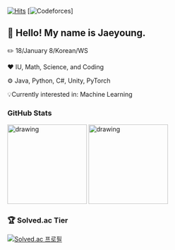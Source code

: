 [![Hits](https://hits.seeyoufarm.com/api/count/incr/badge.svg?url=https%3A%2F%2Fgithub.com%2FLimePencil&count_bg=%23ED7C76&title_bg=%23252333&icon=github.svg&icon_color=%23E7E7E7&title=Visitors&edge_flat=false)](https://hits.seeyoufarm.com)
[![Codeforces](https://crackersamdjam.ca/badges/Codeforces/LimePencil)]

## 🤚 Hello! My name is Jaeyoung.

✏️ 18/January 8/Korean/WS

❤️ IU, Math, Science, and Coding

⚙️ Java, Python, C#, Unity, PyTorch

💡Currently interested in: Machine Learning


### GitHub Stats

<img src="https://github-readme-stats.vercel.app/api?username=LimePencil&count_private=true&show_icons=true&theme=aura_dark" alt="drawing" height ="180"/>  <img src="https://github-readme-stats.vercel.app/api/top-langs/?username=LimePencil&theme=aura_dark&layout=compact" alt="drawing" height ="180"/>


### 🏆 Solved.ac Tier

[![Solved.ac 프로필](http://mazassumnida.wtf/api/v2/generate_badge?boj=LimePencil)](https://solved.ac/LimePencil)
